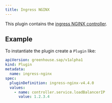 ```yaml
---
title: Ingress NGINX
---
```


This plugin contains the [ingress NGINX controller](https://github.com/kubernetes/ingress-nginx).

## Example

To instantiate the plugin create a `Plugin` like:

```yaml
apiVersion: greenhouse.sap/v1alpha1
kind: Plugin
metadata:
  name: ingress-nginx
spec:
  pluginDefinition: ingress-nginx-v4.4.0
  values:
    - name: controller.service.loadBalancerIP
      value: 1.2.3.4
```
